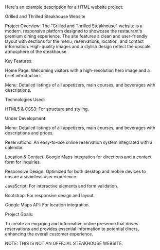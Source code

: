 
Here's an example description for a HTML website project:

Grilled and Thrilled Steakhouse Website

Project Overview:
The "Grilled and Thrilled Steakhouse" website is a modern, responsive platform designed to showcase the restaurant's premium dining experience. The site features a clean and user-friendly layout with sections for the menu, reservations, location, and contact information. High-quality images and a stylish design reflect the upscale atmosphere of the steakhouse.

Key Features:

Home Page: Welcoming visitors with a high-resolution hero image and a brief introduction.

Menu: Detailed listings of all appetizers, main courses, and beverages with descriptions.

Technologies Used:

HTML5 & CSS3: For structure and styling.

Under Development:

Menu: Detailed listings of all appetizers, main courses, and beverages with descriptions and prices.

Reservations: An easy-to-use online reservation system integrated with a calendar.

Location & Contact: Google Maps integration for directions and a contact form for inquiries.

Responsive Design: Optimized for both desktop and mobile devices to ensure a seamless user experience.

JavaScript: For interactive elements and form validation.

Bootstrap: For responsive design and layout.

Google Maps API: For location integration.

Project Goals:

To create an engaging and informative online presence that drives reservations and provides essential information to potential diners, enhancing the overall customer experience.

NOTE: THIS IS NOT AN OFFICIAL STEAKHOUSE WEBSITE.
